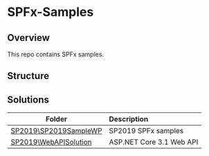 # SPFx-Samples

## Overview
This repo contains SPFx samples.

## Structure

## Solutions
| Folder | Description |
|-----------|:-----------|
| [SP2019\SP2019SampleWP](./SP2019/SP2019SampleWP/readme.md) | SP2019 SPFx samples |
| [SP2019\WebAPISolution](./SP2019/WebAPISolution/readme.md) | ASP.NET Core 3.1 Web API |
